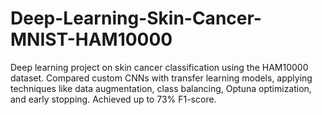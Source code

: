 # Deep-Learning-Skin-Cancer-MNIST-HAM10000
Deep learning project on skin cancer classification using the HAM10000 dataset. Compared custom CNNs with transfer learning models, applying techniques like data augmentation, class balancing, Optuna optimization, and early stopping. Achieved up to 73% F1-score.
